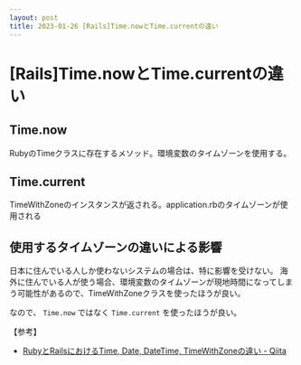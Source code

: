 ```yaml
---
layout: post
title: 2023-01-26 [Rails]Time.nowとTime.currentの違い
---
```


# [Rails]Time.nowとTime.currentの違い

## Time.now
RubyのTimeクラスに存在するメソッド。環境変数のタイムゾーンを使用する。

## Time.current
TimeWithZoneのインスタンスが返される。application.rbのタイムゾーンが使用される

## 使用するタイムゾーンの違いによる影響

日本に住んでいる人しか使わないシステムの場合は、特に影響を受けない。
海外に住んでいる人が使う場合、環境変数のタイムゾーンが現地時間になってしまう可能性があるので、TimeWithZoneクラスを使ったほうが良い。

なので、 `Time.now` ではなく `Time.current` を使ったほうが良い。

【参考】
- [RubyとRailsにおけるTime, Date, DateTime, TimeWithZoneの違い - Qiita](https://qiita.com/jnchito/items/cae89ee43c30f5d6fa2c)
